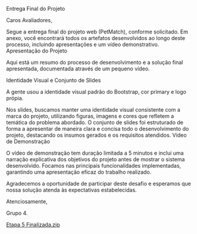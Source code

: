 Entrega Final do Projeto

Caros Avaliadores,

Segue a entrega final do projeto web (PetMatch), conforme solicitado. Em anexo, você encontrará todos os artefatos desenvolvidos ao longo deste processo, incluindo apresentações e um vídeo demonstrativo.
Apresentação do Projeto

Aqui está um resumo do processo de desenvolvimento e a solução final apresentada, documentada através de um pequeno vídeo.

Identidade Visual e Conjunto de Slides

A gente usou a identidade visual padrão do Bootstrap, cor primary e logo própia.

Nos slides, buscamos manter uma identidade visual consistente com a marca do projeto, utilizando figuras, imagens e cores que refletem a temática do problema abordado. O conjunto de slides foi estruturado de forma a apresentar de maneira clara e concisa todo o desenvolvimento do projeto, destacando os insumos gerados e os requisitos atendidos.
Vídeo de Demonstração

O vídeo de demonstração tem duração limitada a 5 minutos e inclui uma narração explicativa dos objetivos do projeto antes de mostrar o sistema desenvolvido. Focamos nas principais funcionalidades implementadas, garantindo uma apresentação eficaz do trabalho realizado.

Agradecemos a oportunidade de participar deste desafio e esperamos que nossa solução atenda às expectativas estabelecidas.

Atenciosamente,

Grupo 4.

[Etapa 5 Finalizada.zip](https://github.com/user-attachments/files/15963957/Etapa.5.Finalizada.zip)
